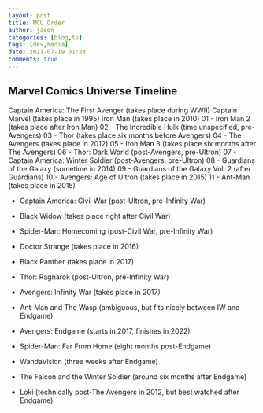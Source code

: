 ```yaml
---
layout: post
title: MCU Order
author: jason
categories: [blog,tv]
tags: [dev,media]
date: 2021-07-19 01:28
comments: true
---
```


## Marvel Comics Universe Timeline

Captain America: The First Avenger (takes place during WWII)
Captain Marvel (takes place in 1995)
Iron Man (takes place in 2010)
01 - Iron Man 2 (takes place after Iron Man)
02 - The Incredible Hulk (time unspecified, pre-Avengers)
03 - Thor (takes place six months before Avengers)
04 - The Avengers (takes place in 2012)
05 - Iron Man 3 (takes place six months after The Avengers)
06 - Thor: Dark World (post-Avengers, pre-Ultron)
07 - Captain America: Winter Soldier (post-Avengers, pre-Ultron)
08 - Guardians of the Galaxy (sometime in 2014)
09 - Guardians of the Galaxy Vol. 2 (after Guardians)
10 - Avengers: Age of Ultron (takes place in 2015)
11 - Ant-Man (takes place in 2015)
* Captain America: Civil War (post-Ultron, pre-Infinity War)
* Black Widow (takes place right after Civil War)
* Spider-Man: Homecoming (post-Civil War, pre-Infinity War)
* Doctor Strange (takes place in 2016)
* Black Panther (takes place in 2017)
* Thor: Ragnarok (post-Ultron, pre-Infinity War)
* Avengers: Infinity War (takes place in 2017)
* Ant-Man and The Wasp (ambiguous, but fits nicely between IW and Endgame)
* Avengers: Endgame (starts in 2017, finishes in 2022)
* Spider-Man: Far From Home (eight months post-Endgame)

* WandaVision (three weeks after Endgame)
* The Falcon and the Winter Soldier (around six months after Endgame)
* Loki (technically post-The Avengers in 2012, but best watched after Endgame)
